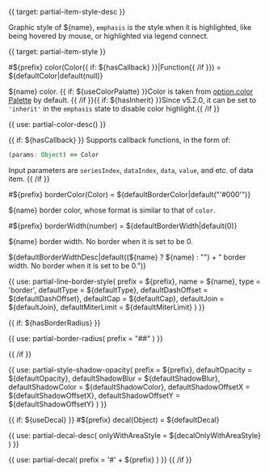 
{{ target: partial-item-style-desc }}

Graphic style of ${name}, `emphasis` is the style when it is highlighted, like being hovered by mouse, or highlighted via legend connect.



{{ target: partial-item-style }}

#${prefix} color(Color{{ if: ${hasCallback} }}|Function{{ /if }}) = ${defaultColor|default(null)}

<ExampleUIControlColor />

${name} color. {{ if: ${useColorPalatte} }}Color is taken from [option.color Palette](~color) by default. {{ /if }}{{ if: ${hasInherit} }}Since v5.2.0, it can be set to `'inherit'` in the `emphasis` state to disable color highlight.{{ /if }}

{{ use: partial-color-desc() }}

{{ if: ${hasCallback} }}
Supports callback functions, in the form of:
```ts
(params: Object) => Color
```
Input parameters are `seriesIndex`, `dataIndex`, `data`, `value`, and etc. of data item.
{{ /if }}

#${prefix} borderColor(Color) = ${defaultBorderColor|default("'#000'")}

<ExampleUIControlColor />

${name} border color, whose format is similar to that of `color`.

#${prefix} borderWidth(number) = ${defaultBorderWidth|default(0)}

<ExampleUIControlNumber value="${defaultBorderWidth|default(0)}" min="0" step="0.5" />

${name} border width. No border when it is set to be 0.

${defaultBorderWidthDesc|default((${name} ? ${name} : "") + " border width. No border when it is set to be 0.")}

{{ use: partial-line-border-style(
    prefix = ${prefix},
    name = ${name},
    type = 'border',
    defaultType = ${defaultType},
    defaultDashOffset = ${defaultDashOffset},
    defaultCap = ${defaultCap},
    defaultJoin = ${defaultJoin},
    defaultMiterLimit = ${defaultMiterLimit}
) }}

{{ if: ${hasBorderRadius} }}

{{ use: partial-border-radius(
    prefix = "##"
) }}

{{ /if }}

{{ use: partial-style-shadow-opacity(
    prefix = ${prefix},
    defaultOpacity = ${defaultOpacity},
    defaultShadowBlur = ${defaultShadowBlur},
    defaultShadowColor = ${defaultShadowColor},
    defaultShadowOffsetX = ${defaultShadowOffsetX},
    defaultShadowOffsetY = ${defaultShadowOffsetY}
) }}

{{ if: ${useDecal} }}
#${prefix} decal(Object) = ${defaultDecal}

{{ use: partial-decal-desc(
    onlyWithAreaStyle = ${decalOnlyWithAreaStyle}
) }}

{{ use: partial-decal(
    prefix = '#' + ${prefix}
) }}
{{ /if }}
